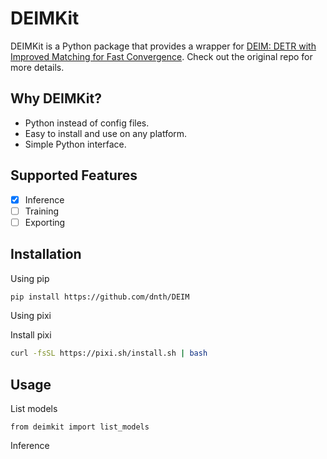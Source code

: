 # DEIMKit

DEIMKit is a Python package that provides a wrapper for [DEIM: DETR with Improved Matching for Fast Convergence](https://github.com/ShihuaHuang95/DEIM). Check out the original repo for more details.

## Why DEIMKit?

- Python instead of config files.
- Easy to install and use on any platform.
- Simple Python interface.

## Supported Features

- [x] Inference
- [ ] Training
- [ ] Exporting 

## Installation
Using pip

```bash
pip install https://github.com/dnth/DEIM
```

Using pixi

Install pixi

```bash
curl -fsSL https://pixi.sh/install.sh | bash
```

## Usage

List models

```
from deimkit import list_models
```

Inference

```python


```
